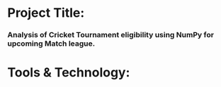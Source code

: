 # Project Title:
### Analysis of Cricket Tournament eligibility using NumPy for upcoming Match league.
# Tools & Technology:
### 
